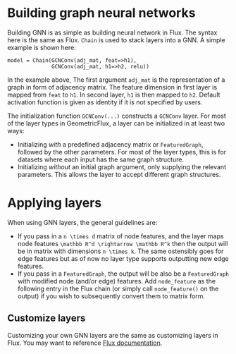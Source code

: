 # Building graph neural networks

Building GNN is as simple as building neural network in Flux. The syntax here is the same as Flux. `Chain` is used to stack layers into a GNN. A simple example is shown here:

```
model = Chain(GCNConv(adj_mat, feat=>h1),
              GCNConv(adj_mat, h1=>h2, relu))
```

In the example above, The first argument `adj_mat` is the representation of a graph in form of adjacency matrix. The feature dimension in first layer is mapped from `feat` to `h1`. In second layer, `h1` is then mapped to `h2`. Default activation function is given as identity if it is not specified by users.

The initialization function `GCNConv(...)` constructs a `GCNConv` layer. For most of the layer types in GeometricFlux, a layer can be initialized in at least two ways:

* Initializing *with* a predefined adjacency matrix or `FeaturedGraph`, followed by the other parameters. For most of the layer types, this is for datasets where each input has the same graph structure.
* Initializing *without* an initial graph argument, only supplying the relevant parameters. This allows the layer to accept different graph structures.

# Applying layers

When using GNN layers, the general guidelines are:

* If you pass in a ``n \times d`` matrix of node features, and the layer maps node features ``\mathbb R^d \rightarrow \mathbb R^k`` then the output will be in matrix with dimensions ``n \times k``. The same ostensibly goes for edge features but as of now no layer type supports outputting new edge features.
* If you pass in a `FeaturedGraph`, the output will be also be a `FeaturedGraph` with modified node (and/or edge) features. Add `node_feature` as the following entry in the Flux chain (or simply call `node_feature()` on the output) if you wish to subsequently convert them to matrix form.


## Customize layers

Customizing your own GNN layers are the same as customizing layers in Flux. You may want to reference [Flux documentation](https://fluxml.ai/Flux.jl/stable/models/basics/#Building-Layers-1).

